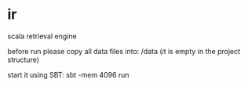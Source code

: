 # ir
scala retrieval engine 

before run please copy all data files into: /data 
(it is empty in the project structure)

start it using SBT:
sbt -mem 4096 run
